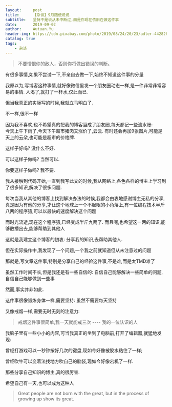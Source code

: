 ```yaml
---
layout:     post
title:      【杂谈】9月随便说说
subtitle:   坚持不是说从未中断过,而是你现在依旧在做这件事
date:       2019-09-02
author:     Autuan.Yu
header-img: https://cdn.pixabay.com/photo/2019/08/24/20/23/adler-4428289__340.jpg
catalog: true
tags:
    - 杂谈
---
```


> 不要憎恨你的敌人，否则你将做出错误的判断。

有很多事情,如果不尝试一下,不亲自去做一下,始终不知道这件事的分量  

我原以为,写博客这种事情,就好像微信里发一个朋友圈动态一样,是一件非常非常容易的事情. 人渴了,就打了一杯水,仅此而已.  

但当我真正的实际写的时候,我就立马明白了.  

不一样,很不一样  

因为我不喜欢,也不希望真的把我的博客当成了朋友圈,每天都记一些流水账:  
今天上午下雨了,今天下午超市猪肉又涨价了,云云. 有时还会再加9张图片,可能是天上的云朵,也可能是超市的价格牌.  

这样子好吗? 没什么不好.  

可以这样子做吗? 当然可以.  

你要这样子做吗?  我不要.

我从接触到代码开始,一直到我写此文的时候,我从网络上,各色各样的博主上学习到了很多知识,解决了很多问题.  

每次当我从其他的博客上找到解决办法的时候,我都会由衷地感谢博主无私的分享,真是因为有他的分享,才让这个地球上一个不起眼的小角落上,有一位编程技术半斤八两的程序猿,可以以最快的速度解决这个问题  

而时光流逝,现在这个程序猿,已经变成半斤九两了. 而且呢,也希望这一两的知识,能够散播出去,能够帮助到其他人  

这就是我建立这个博客的初衷: 分享我的知识,去帮助其他人.  

但在实际操作中,我发现了一个问题,一个我之前就知道但从未注意过的问题

那就是,写文章这件事,特别是分享自己的经验这件事,不是难,而是太TMD难了  

虽然工作时间不长,但是我还是有一些自信的: 自信自己能够解决一些简单的问题,自信自己能够做到一些事  

然而,事实并非如此.  

这件事很像锻炼身体一样,需要坚持: 虽然不需要每天坚持  

又像戒烟一样,需要无时无刻的注意力:
> 戒烟这件事很简单,我一天就能戒三次  ---- 我的一位认识的人  

我脑子里有一些小小的内容,可当我真正的坐到了电脑前,打开了编辑器,就猛地发现:  

曾经打游戏可以一秒钟按好几次的键盘,现如今好像被胶水粘住了一样;  

曾经吹牛可以变着法找地方吹自己的脑袋,现如今好像宕机了一样.  

那些分享自己知识的博主,真的很厉害.

希望自己有一天,也可以成为这种人

>Great people are not born with the great, but in the process of growing up show its great.
